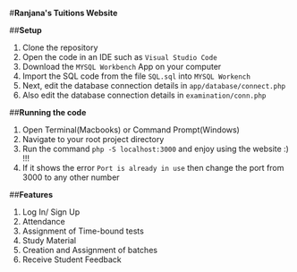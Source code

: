 #**Ranjana's Tuitions Website**

##**Setup**
1. Clone the repository
2. Open the code in an IDE such as `Visual Studio Code`
3. Download the `MYSQL Workbench` App on your computer
4. Import the SQL code from the file `SQL.sql` into `MYSQL Workench`
5. Next, edit the database connection details in `app/database/connect.php`
6. Also edit the database connection details in `examination/conn.php`

##**Running the code**
1. Open Terminal(Macbooks) or Command Prompt(Windows)
2. Navigate to your root project directory
3. Run the command `php -S localhost:3000` and enjoy using the website :) !!!
4. If it shows the error `Port is already in use` then change the port from 3000 to any other number

##**Features**
1. Log In/ Sign Up
2. Attendance
3. Assignment of Time-bound tests
4. Study Material
5. Creation and Assignment of batches
6. Receive Student Feedback
